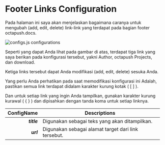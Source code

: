 # Footer Links Configuration

Pada halaman ini saya akan menjelaskan bagaimana caranya untuk mengubah (add, edit, delete) link-link yang terdapat pada bagian footer octapush.docs.

![configs.js configurations](https://cdn.rawgit.com/octapush/documentations/e3fbb665/octapush.docs/00.ASSETS/images/configs-js-behave-page.png)

Seperti yang dapat Anda lihat pada gambar di atas, terdapat tiga link yang saya berikan pada konfigurasi tersebut, yakni Author, octapush Projects, dan download.

Ketiga links tersebut dapat Anda modifikasi (add, edit, delete) sesuka Anda.

Yang perlu Anda perhatikan pada saat memodifikasi konfigurasi ini Adalah, pastikan semua link terdapat didalam karakter kurung kotak ( [ ] ).

Dan untuk setiap link yang ingin Anda tampilkan, gunakan karakter kurung kurawal ( { } ) dan dipisahkan dengan tanda koma untuk setiap linknya.

ConfigName  | Descriptions
----------: | ------------
_**title**_ | Digunakan sebagai teks yang akan ditampilkan.
_**url**_   | Digunakan sebagai alamat target dari link tersebut.